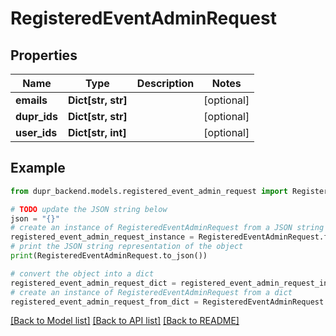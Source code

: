 # RegisteredEventAdminRequest


## Properties

Name | Type | Description | Notes
------------ | ------------- | ------------- | -------------
**emails** | **Dict[str, str]** |  | [optional] 
**dupr_ids** | **Dict[str, str]** |  | [optional] 
**user_ids** | **Dict[str, int]** |  | [optional] 

## Example

```python
from dupr_backend.models.registered_event_admin_request import RegisteredEventAdminRequest

# TODO update the JSON string below
json = "{}"
# create an instance of RegisteredEventAdminRequest from a JSON string
registered_event_admin_request_instance = RegisteredEventAdminRequest.from_json(json)
# print the JSON string representation of the object
print(RegisteredEventAdminRequest.to_json())

# convert the object into a dict
registered_event_admin_request_dict = registered_event_admin_request_instance.to_dict()
# create an instance of RegisteredEventAdminRequest from a dict
registered_event_admin_request_from_dict = RegisteredEventAdminRequest.from_dict(registered_event_admin_request_dict)
```
[[Back to Model list]](../README.md#documentation-for-models) [[Back to API list]](../README.md#documentation-for-api-endpoints) [[Back to README]](../README.md)


